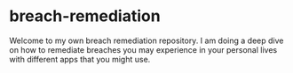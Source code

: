 # breach-remediation
Welcome to my own breach remediation repository. I am doing a deep dive on how to remediate breaches you may experience in your personal lives with different apps that you might use.

